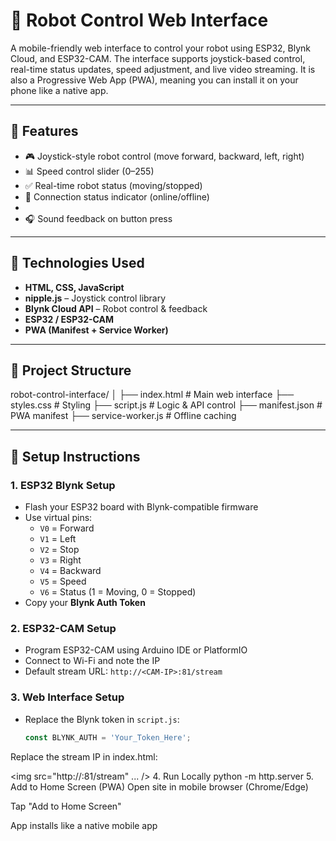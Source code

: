 # 🤖 Robot Control Web Interface

A mobile-friendly web interface to control your robot using ESP32, Blynk Cloud, and ESP32-CAM. The interface supports joystick-based control, real-time status updates, speed adjustment, and live video streaming. It is also a Progressive Web App (PWA), meaning you can install it on your phone like a native app.

---

## 🚀 Features

- 🎮 Joystick-style robot control (move forward, backward, left, right)
- 📊 Speed control slider (0–255)
- ✅ Real-time robot status (moving/stopped)
- 🔌 Connection status indicator (online/offline)
- 
- 🎧 Sound feedback on button press

---

## 🧱 Technologies Used

- **HTML, CSS, JavaScript**
- **nipple.js** – Joystick control library
- **Blynk Cloud API** – Robot control & feedback
- **ESP32 / ESP32-CAM**
- **PWA (Manifest + Service Worker)**

---

## 📁 Project Structure
robot-control-interface/
│
├── index.html # Main web interface
├── styles.css # Styling
├── script.js # Logic & API control
├── manifest.json # PWA manifest
├── service-worker.js # Offline caching

---

## 🔧 Setup Instructions

### 1. ESP32 Blynk Setup
- Flash your ESP32 board with Blynk-compatible firmware
- Use virtual pins:
  - `V0` = Forward
  - `V1` = Left
  - `V2` = Stop
  - `V3` = Right
  - `V4` = Backward
  - `V5` = Speed
  - `V6` = Status (1 = Moving, 0 = Stopped)
- Copy your **Blynk Auth Token**

### 2. ESP32-CAM Setup
- Program ESP32-CAM using Arduino IDE or PlatformIO
- Connect to Wi-Fi and note the IP
- Default stream URL: `http://<CAM-IP>:81/stream`

### 3. Web Interface Setup
- Replace the Blynk token in `script.js`:
  ```js
  const BLYNK_AUTH = 'Your_Token_Here';
Replace the stream IP in index.html:

<img src="http://<CAM-IP>:81/stream" ... />
4. Run Locally
python -m http.server
5. Add to Home Screen (PWA)
Open site in mobile browser (Chrome/Edge)

Tap "Add to Home Screen"

App installs like a native mobile app


